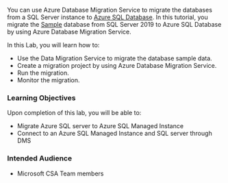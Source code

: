 You can use Azure Database Migration Service to migrate the databases from a SQL Server instance to [Azure SQL Database](https://github.com/MicrosoftDocs/azure-docs/blob/main/azure/sql-database). In this tutorial, you migrate the [Sample](https://github.com/MicrosoftDocs/azure-docs/blob/main/sql/samples/adventureworks-install-configure#download-backup-files) database from SQL Server 2019 to Azure SQL Database by using Azure Database Migration Service.

In this Lab, you will learn how to:

- Use the Data Migration Service to migrate the database sample data.
- Create a migration project by using Azure Database Migration Service.
- Run the migration.
- Monitor the migration.


### Learning Objectives

Upon completion of this lab, you will be able to:

- Migrate Azure SQL server to Azure SQL Managed Instance
- Connect to an Azure SQL Managed Instance and SQL server through DMS

### Intended Audience

- Microsoft CSA Team members
